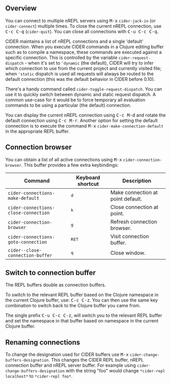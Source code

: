 ## Overview

You can connect to multiple nREPL servers using <kbd>M-x</kbd> `cider-jack-in`
(or `cider-connect`) multiple times.  To close the current nREPL connection, use
<kbd>C-c C-q</kbd> (`cider-quit`). You can close all connections with
<kbd>C-u C-c C-q</kbd>.

CIDER maintains a list of nREPL connections and a single 'default'
connection. When you execute CIDER commands in a Clojure editing buffer such as
to compile a namespace, these commands are executed against a specific
connection. This is controlled by the variable `cider-request-dispatch` - when
it's set to `'dynamic` (the default), CIDER will try to infer which connection
to use from the current project and currently visited file; when `'static`
dispatch is used all requests will always be routed to the default connection
(this was the default behavior in CIDER before 0.10).

There's a handy command called `cider-toggle-request-dispatch`. You can use it
to quickly switch between dynamic and static request dispatch. A common use-case
for it would be to force temporary all evaluation commands to be using a
particular (the default) connection.

You can display the current nREPL connection using <kbd>C-c M-d</kbd>
and rotate the default connection using <kbd>C-c M-r</kbd>. Another
option for setting the default connection is to execute the command
<kbd>M-x</kbd> `cider-make-connection-default` in the appropriate
REPL buffer.

## Connection browser

You can obtain a list of all active connections using <kbd>M-x</kbd>
`cider-connection-browser`. This buffer provides a few extra keybindings:

Command                              |Keyboard shortcut               | Description
-------------------------------------|--------------------------------|-------------------------------
`cider-connections-make-default`     |<kbd>d</kbd>                    | Make connection at point default.
`cider-connections-close-connection` |<kbd>k</kbd>                    | Close connection at point.
`cider-connection-browser`           |<kbd>g</kbd>                    | Refresh connection browser.
`cider-connections-goto-connection`  |<kbd>RET</kbd>                  | Visit connection buffer.
`cider--close-connection-buffer`     |<kbd>q</kbd>                    | Close window.

## Switch to connection buffer

The REPL buffers double as connection buffers.

To switch to the relevant REPL buffer based on the Clojure namespace
in the current Clojure buffer, use: <kbd>C-c C-z</kbd>. You can then
use the same key combination to switch back to the Clojure buffer you
came from.

The single prefix <kbd>C-u C-c C-z</kbd>, will switch you to the
relevant REPL buffer and set the namespace in that buffer based on
namespace in the current Clojure buffer.

## Renaming connections

To change the designation used for CIDER buffers use <kbd>M-x</kbd>
`cider-change-buffers-designation`. This changes the CIDER REPL
buffer, nREPL connection buffer and nREPL server buffer. For example
using `cider-change-buffers-designation` with the string "foo" would
change `*cider-repl localhost*` to `*cider-repl foo*`.
